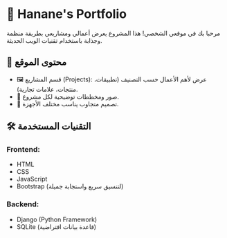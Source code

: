 # 💼 Hanane's Portfolio

مرحبا بك في موقعي الشخصي! هذا المشروع يعرض أعمالي ومشاريعي بطريقة منظمة وجذابة باستخدام تقنيات الويب الحديثة.

## 🌟 محتوى الموقع

- 🖼️ قسم المشاريع (Projects): عرض لأهم الأعمال حسب التصنيف (تطبيقات، منتجات، علامات تجارية).
- 📸 صور ومخططات توضيحية لكل مشروع.
- 📱 تصميم متجاوب يناسب مختلف الأجهزة.


## 🛠️ التقنيات المستخدمة

### Frontend:
- HTML
- CSS
- JavaScript
- Bootstrap (لتنسيق سريع واستجابة جميلة)

### Backend:
- Django (Python Framework)
- SQLite (قاعدة بيانات افتراضية)
